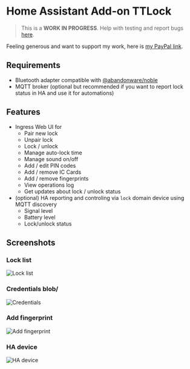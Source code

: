 # Home Assistant Add-on TTLock

> This is a **WORK IN PROGRESS**. Help with testing and report bugs [here](https://github.com/radium/hass-addons-ttlock-offline/issues).

Feeling generous and want to support my work, here is [my PayPal link](https://paypal.me/radium).

## Requirements
- Bluetooth adapter compatible with [@abandonware/noble](https://github.com/abandonware/noble)
- MQTT broker (optional but recommended if you want to report lock status in HA and use it for automations)

## Features
- Ingress Web UI for
  - Pair new lock
  - Unpair lock
  - Lock / unlock
  - Manage auto-lock time
  - Manage sound on/off
  - Add / edit PIN codes
  - Add / remove IC Cards
  - Add / remove fingerprints
  - View operations log
  - Get updates about lock / unlock status
- (optional) HA reporting and controling via `lock` domain device using MQTT discovery
  - Signal level
  - Battery level
  - Lock/unlock status

## Screenshots

### Lock list  
![Lock list](https://raw.githubusercontent.com/radiumfu/hass-addons-ttlock-offline/blob/master/ttlock-hass-integration/img/frontend1.png)  

### Credentials  blob/
![Credentials](https://raw.githubusercontent.com/radiumfu/hass-addons-ttlock-offline/blob/master/ttlock-hass-integration/img/frontend2.png)  

### Add fingerprint  
![Add fingerprint](https://raw.githubusercontent.com/radiumfu/hass-addons-ttlock-offline/blob/master/ttlock-hass-integration/img/frontend3.png)  

### HA device
![HA device](https://raw.githubusercontent.com/radiumfu/hass-addons-ttlock-offline/blob/master/ttlock-hass-integration/img/ha1.png)  

